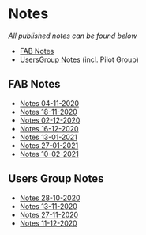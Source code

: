 # Notes

_All published notes can be found below_

- [FAB Notes](#fab-notes)
- [UsersGroup Notes](#users-group-notes) (incl. Pilot Group)

## FAB Notes

- [Notes 04-11-2020](2020-11-04-notes-FAB-session-1.md)
- [Notes 18-11-2020](2020-11-18-FAB-notes.md)
- [Notes 02-12-2020](2020-12-02-FAB-notes.md)
- [Notes 16-12-2020](2020-12-16-FAB-notes.md)
- [Notes 13-01-2021](2021-01-13-FAB-notes.md)
- [Notes 27-01-2021](2021-01-27-FAB-notes.md)
- [Notes 10-02-2021](2021-02-10-FAB-notes.md)

## Users Group Notes

- [Notes 28-10-2020](2020-10-28-UG-Pilot-notes-session-1.md)
- [Notes 13-11-2020](2020-11-13-UG-Pilot-notes.md)
- [Notes 27-11-2020](2020-11-27-UG-Pilot-notes.md)
- [Notes 11-12-2020](2020-12-11-UG-Pilot-notes.md)

